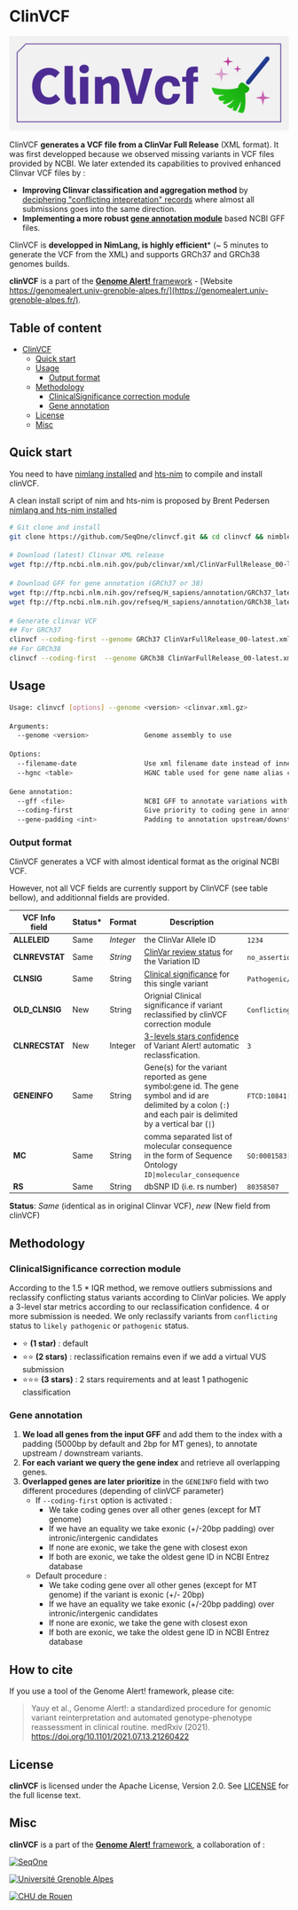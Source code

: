 # ClinVCF

![ClinVCF-logo](clinvcf.png)

ClinVCF **generates a VCF file from a ClinVar Full Release** (XML format). It was first developped because we observed missing variants in VCF files provided by NCBI. We later extended its capabilities to provived enhanced Clinvar VCF files by :

- **Improving Clinvar classification and aggregation method** by [deciphering "conflicting intepretation" records](#clinicalsignificance-correction-module) where almost all submissions goes into the same direction.
- **Implementing a more robust [gene annotation module](#gene-annotation)** based NCBI GFF files.

ClinVCF is **developped in NimLang, is highly efficient*** (~ 5 minutes to generate the VCF from the XML) and supports GRCh37 and GRCh38 genomes builds.

**clinVCF** is a part of the [**Genome Alert!** framework](https://github.com/SeqOne/GenomeAlert_app) - [Website https://genomealert.univ-grenoble-alpes.fr/](https://genomealert.univ-grenoble-alpes.fr/).

## Table of content

- [ClinVCF](#clinvcf)
  - [Quick start](#quick-start)
  - [Usage](#usage)
    - [Output format](#output-format)
  - [Methodology](#methodology)
    - [ClinicalSignificance correction module](#clinicalsignificance-correction-module)
    - [Gene annotation](#gene-annotation)
  - [License](#license)
  - [Misc](#misc)

## Quick start

You need to have [nimlang installed](https://nim-lang.org/install_unix.html) and [hts-nim](https://github.com/brentp/hts-nim) to compile and install clinVCF.

A clean install script of nim and hts-nim is proposed by Brent Pedersen [nimlang and hts-nim installed](https://github.com/brentp/hts-nim/blob/master/scripts/install.sh)

```bash
# Git clone and install
git clone https://github.com/SeqOne/clinvcf.git && cd clinvcf && nimble install

# Download (latest) Clinvar XML release
wget ftp://ftp.ncbi.nlm.nih.gov/pub/clinvar/xml/ClinVarFullRelease_00-latest.xml.gz

# Download GFF for gene annotation (GRCh37 or 38)
wget ftp://ftp.ncbi.nlm.nih.gov/refseq/H_sapiens/annotation/GRCh37_latest/refseq_identifiers/GRCh37_latest_genomic.gff.gz
wget ftp://ftp.ncbi.nlm.nih.gov/refseq/H_sapiens/annotation/GRCh38_latest/refseq_identifiers/GRCh38_latest_genomic.gff.gz

# Generate clinvar VCF
## For GRCh37
clinvcf --coding-first --genome GRCh37 ClinVarFullRelease_00-latest.xml.gz | bgzip -c > clinvar_GRCh37.vcf.gz
## For GRCh38
clinvcf --coding-first  --genome GRCh38 ClinVarFullRelease_00-latest.xml.gz | bgzip -c > clinvar_GRCh38.vcf.gz

```

## Usage

```bash
Usage: clinvcf [options] --genome <version> <clinvar.xml.gz>

Arguments:
  --genome <version>              Genome assembly to use
  
Options:
  --filename-date                 Use xml filename date instead of inner date which may differ
  --hgnc <table>                  HGNC table used for gene name alias corrections

Gene annotation:
  --gff <file>                    NCBI GFF to annotate variations with genes
  --coding-first                  Give priority to coding gene in annotation (even if intronic and exonic for another gene)
  --gene-padding <int>            Padding to annotation upstream/downstream genes (not applied for MT) [default: 5000]
```

### Output format

ClinVCF generates a VCF with almost identical format as the original NCBI VCF.

However, not all VCF fields are currently support by ClinVCF (see table bellow), and
additionnal fields are provided.

| VCF Info field | Status* | Format    | Description                                                                                                                                                        | Example                                        |
| -------------- | ------- | --------- | ------------------------------------------------------------------------------------------------------------------------------------------------------------------ | ---------------------------------------------- |
| **ALLELEID**   | Same    | *Integer* | the ClinVar Allele ID                                                                                                                                              | `1234`                                         |
| **CLNREVSTAT** | Same    | *String*  | [ClinVar review status](https://www.ncbi.nlm.nih.gov/clinvar/docs/review_status/) for the Variation ID                                                             | `no_assertion_criteria_provided`               |
| **CLNSIG**     | Same    | String    | [Clinical significance](https://www.ncbi.nlm.nih.gov/clinvar/docs/clinsig/) for this single variant                                                                | `Pathogenic/Likely_Pathogenic`                 |
| **OLD_CLNSIG** | New     | String    | Orignial Clinical significance if variant reclassified by clinVCF correction module                                                                                | `Conflicting_interpretations_of_pathogenicity` |
| **CLNRECSTAT** | New     | Integer   | [3-levels stars confidence](#clinicalsignificance-correction-module) of Variant Alert! automatic reclassfication.                                                  | `3`                                            |
| **GENEINFO**   | Same    | String    | Gene(s) for the variant reported as gene symbol:gene id. The gene symbol and id are delimited by a colon (`:`) and each pair is delimited by a vertical bar (`\|`) | `FTCD:10841\|FTCD-AS1:100861507`               |
| **MC**         | Same    | String    | comma separated list of molecular consequence in the form of Sequence Ontology `ID\|molecular_consequence`                                                         | `SO:0001583\|missense_variant`                 |
| **RS**         | Same    | String    | dbSNP ID (i.e. rs number)                                                                                                                                          | `80358507`                                     |

**Status**: *Same* (identical as in original Clinvar VCF), *new* (New field from clinVCF)

## Methodology

### ClinicalSignificance correction module

According to the 1.5 * IQR method, we remove outliers submissions and reclassify conflicting status variants according to ClinVar policies. We apply a 3-level star metrics according to our reclassification confidence. 4 or more submission is needed. We only reclassify variants from `conflicting` status to `likely pathogenic` or `pathogenic` status. 

- ⭐ **(1 star)** : default
- ⭐⭐ **(2 stars)** : reclassification remains even if we add a virtual VUS submission
- ⭐⭐⭐ **(3 stars)** : 2 stars requirements and at least 1 pathogenic classification

### Gene annotation

1. **We load all genes from the input GFF** and add them to the index with a padding (5000bp by default and 2bp for MT genes), to annotate upstream / downstream variants.
2. **For each variant we query the gene index** and retrieve all overlapping genes.
3. **Overlapped genes are later prioritize** in the `GENEINFO` field with two different procedures (depending of clinVCF parameter)
     - If `--coding-first` option is activated :
       - We take coding genes over all other genes (except for MT genome)
       - If we have an equality we take exonic (+/-20bp padding) over intronic/intergenic candidates
       - If none are exonic, we take the gene with closest exon
       - If both are exonic, we take the oldest gene ID in NCBI Entrez database
     - Default procedure :
       - We take coding gene over all other genes (except for MT genome) if the variant is exonic (+/- 20bp)
       - If we have an equality we take exonic (+/-20bp padding) over intronic/intergenic candidates
       - If none are exonic, we take the gene with closest exon
       - If both are exonic, we take the oldest gene ID in NCBI Entrez database

## How to cite

If you use a tool of the Genome Alert! framework, please cite:
> Yauy et al., Genome Alert!: a standardized procedure for genomic variant reinterpretation and automated genotype-phenotype reassessment in clinical routine. medRxiv (2021). [https://doi.org/10.1101/2021.07.13.21260422
](https://www.medrxiv.org/content/10.1101/2021.07.13.21260422v1)

## License

**clinVCF** is licensed under the Apache License, Version 2.0. See [LICENSE](LICENSE) for the full license text.

## Misc

**clinVCF** is a part of the [**Genome Alert!** framework](https://github.com/SeqOne/GenomeAlert_app), a collaboration of :

[![SeqOne](img/logo-seqone.png)](https://seq.one/)

[![Université Grenoble Alpes](img/logo-uga.png)](https://iab.univ-grenoble-alpes.fr/)

[![CHU de Rouen](img/logo-CHU.png)](https://www.chu-rouen.fr/service/service-de-genetique/)